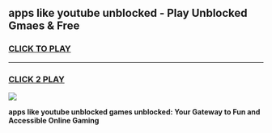 
## apps like youtube unblocked - Play Unblocked Gmaes & Free
<h3>
<a href="https://news.freeplayer.one?title=apps_like_youtube_unblocked&ref=23F">CLICK TO PLAY</a></h3>
<hr>

<h3>
<a href="https://news.freeplayer.one?title=apps_like_youtube_unblocked&ref=23F">CLICK 2 PLAY</a>
  
</h3>

<a href="https://news.freeplayer.one?title=apps_like_youtube_unblocked&ref=23F/"><img src="https://clearcache.store/games.png"></a>


**apps like youtube unblocked games unblocked: Your Gateway to Fun and Accessible Online Gaming**

